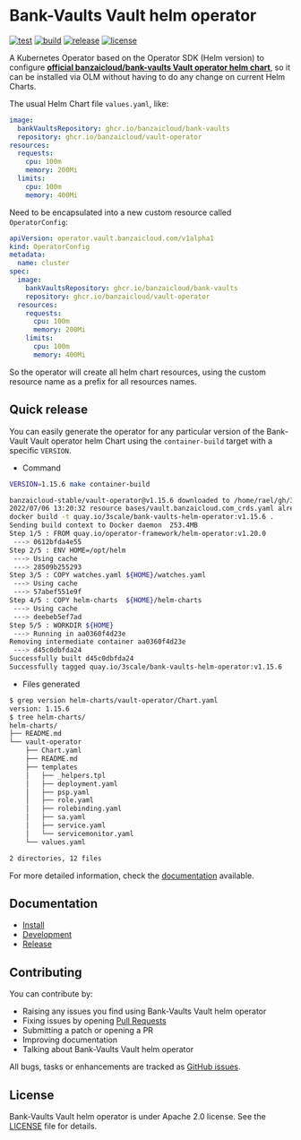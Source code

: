 # Bank-Vaults Vault helm operator

[![test](https://github.com/3scale-ops/bank-vaults-helm-operator/actions/workflows/test.yaml/badge.svg)](https://github.com/3scale-ops/bank-vaults-helm-operator/actions/workflows/test.yaml)
[![build](https://github.com/3scale-ops/bank-vaults-helm-operator/actions/workflows/release.yaml/badge.svg)](https://github.com/3scale-ops/bank-vaults-helm-operator/actions/workflows/release.yaml)
[![release](https://badgen.net/github/release/3scale-ops/bank-vaults-helm-operator)](https://github.com/3scale-ops/bank-vaults-helm-operator/releases)
[![license](https://badgen.net/github/license/3scale-ops/bank-vaults-helm-operator)](https://github.com/3scale-ops/bank-vaults-helm-operator/blob/main/LICENSE)

A Kubernetes Operator based on the Operator SDK (Helm version) to configure **[official banzaicloud/bank-vaults Vault operator helm chart](https://artifacthub.io/packages/helm/banzaicloud-stable/vault-operator)**, so it can be installed via OLM without having to do any change on current Helm Charts.

The usual Helm Chart file `values.yaml`, like:

```yaml
image:
  bankVaultsRepository: ghcr.io/banzaicloud/bank-vaults
  repository: ghcr.io/banzaicloud/vault-operator
resources:
  requests:
    cpu: 100m
    memory: 200Mi
  limits:
    cpu: 100m
    memory: 400Mi
```

Need to be encapsulated into a new custom resource called `OperatorConfig`:

```yaml
apiVersion: operator.vault.banzaicloud.com/v1alpha1
kind: OperatorConfig
metadata:
  name: cluster
spec:
  image:
    bankVaultsRepository: ghcr.io/banzaicloud/bank-vaults
    repository: ghcr.io/banzaicloud/vault-operator
  resources:
    requests:
      cpu: 100m
      memory: 200Mi
    limits:
      cpu: 100m
      memory: 400Mi
```

So the operator will create all helm chart resources, using the custom resource name as a prefix for all resources names.

## Quick release

You can easily generate the operator for any particular version of the Bank-Vault
Vault operator helm Chart using the `container-build` target with a specific `VERSION`.

- Command

```bash
VERSION=1.15.6 make container-build
```
```bash
banzaicloud-stable/vault-operator@v1.15.6 downloaded to /home/rael/gh/3scale-ops/bank-vaults-helm-operator/helm-charts
2022/07/06 13:20:32 resource bases/vault.banzaicloud.com_crds.yaml already in kustomization file
docker build -t quay.io/3scale/bank-vaults-helm-operator:v1.15.6 .
Sending build context to Docker daemon  253.4MB
Step 1/5 : FROM quay.io/operator-framework/helm-operator:v1.20.0
 ---> 0612bfda4e55
Step 2/5 : ENV HOME=/opt/helm
 ---> Using cache
 ---> 28509b255293
Step 3/5 : COPY watches.yaml ${HOME}/watches.yaml
 ---> Using cache
 ---> 57abef551e9f
Step 4/5 : COPY helm-charts  ${HOME}/helm-charts
 ---> Using cache
 ---> deebeb5ef7ad
Step 5/5 : WORKDIR ${HOME}
 ---> Running in aa0360f4d23e
Removing intermediate container aa0360f4d23e
 ---> d45c0dbfda24
Successfully built d45c0dbfda24
Successfully tagged quay.io/3scale/bank-vaults-helm-operator:v1.15.6
```

- Files generated

```bash
$ grep version helm-charts/vault-operator/Chart.yaml
version: 1.15.6
$ tree helm-charts/
helm-charts/
├── README.md
└── vault-operator
    ├── Chart.yaml
    ├── README.md
    ├── templates
    │   ├── _helpers.tpl
    │   ├── deployment.yaml
    │   ├── psp.yaml
    │   ├── role.yaml
    │   ├── rolebinding.yaml
    │   ├── sa.yaml
    │   ├── service.yaml
    │   └── servicemonitor.yaml
    └── values.yaml

2 directories, 12 files
```

For more detailed information, check the [documentation](docs/) available.

## Documentation

* [Install](docs/install.md)
* [Development](docs/development.md)
* [Release](docs/release.md)

## Contributing

You can contribute by:

* Raising any issues you find using Bank-Vaults Vault helm operator
* Fixing issues by opening [Pull Requests](https://github.com/3scale-ops/bank-vaults-helm-operator/pulls)
* Submitting a patch or opening a PR
* Improving documentation
* Talking about Bank-Vaults Vault helm operator

All bugs, tasks or enhancements are tracked as [GitHub issues](https://github.com/3scale-ops/bank-vaults-helm-operator/issues).

## License

Bank-Vaults Vault helm operator is under Apache 2.0 license. See the [LICENSE](LICENSE) file for details.
